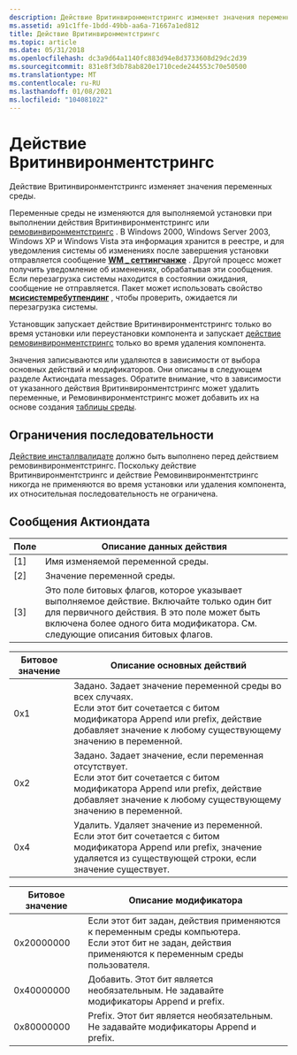 ```yaml
---
description: Действие Вритинвиронментстрингс изменяет значения переменных среды.
ms.assetid: a91c1ffe-1bdd-49bb-aa6a-71667a1ed812
title: Действие Вритинвиронментстрингс
ms.topic: article
ms.date: 05/31/2018
ms.openlocfilehash: dc3a9d64a1140fc883d94e8d3733608d29dc2d39
ms.sourcegitcommit: 831e8f3db78ab820e1710cede244553c70e50500
ms.translationtype: MT
ms.contentlocale: ru-RU
ms.lasthandoff: 01/08/2021
ms.locfileid: "104081022"
---
```

# <a name="writeenvironmentstrings-action"></a>Действие Вритинвиронментстрингс

Действие Вритинвиронментстрингс изменяет значения переменных среды.

Переменные среды не изменяются для выполняемой установки при выполнении действия Вритинвиронментстрингс или [ремовинвиронментстрингс](removeenvironmentstrings-action.md) . В Windows 2000, Windows Server 2003, Windows XP и Windows Vista эта информация хранится в реестре, и для уведомления системы об изменениях после завершения установки отправляется сообщение [**WM \_ сеттингчанже**](../winmsg/wm-settingchange.md) . Другой процесс может получить уведомление об изменениях, обрабатывая эти сообщения. Если перезагрузка системы находится в состоянии ожидания, сообщение не отправляется. Пакет может использовать свойство [**мсисистемребутпендинг**](msisystemrebootpending.md) , чтобы проверить, ожидается ли перезагрузка системы.

Установщик запускает действие Вритинвиронментстрингс только во время установки или переустановки компонента и запускает [действие ремовинвиронментстрингс](removeenvironmentstrings-action.md) только во время удаления компонента.

Значения записываются или удаляются в зависимости от выбора основных действий и модификаторов. Они описаны в следующем разделе Актиондата messages. Обратите внимание, что в зависимости от указанного действия Вритинвиронментстрингс может удалить переменные, и Ремовинвиронментстрингс может добавить их на основе создания [таблицы среды](environment-table.md).

## <a name="sequence-restrictions"></a>Ограничения последовательности

[Действие инсталлвалидате](installvalidate-action.md) должно быть выполнено перед действием ремовинвиронментстрингс. Поскольку действие Вритинвиронментстрингс и действие Ремовинвиронментстрингс никогда не применяются во время установки или удаления компонента, их относительная последовательность не ограничена.

## <a name="actiondata-messages"></a>Сообщения Актиондата



| Поле | Описание данных действия                                                                                                                                                                                                  |
|-------|-----------------------------------------------------------------------------------------------------------------------------------------------------------------------------------------------------------------------------|
| \[1\] | Имя изменяемой переменной среды.                                                                                                                                                                                 |
| \[2\] | Значение переменной среды.                                                                                                                                                                                             |
| \[3\] | Это поле битовых флагов, которое указывает выполняемое действие. Включайте только один бит для первичного действия. В это поле может быть включена более одного бита модификатора. См. следующие описания битовых флагов. |



 



| Битовое значение | Описание основных действий                                                                                                                                                                                      |
|-----------|---------------------------------------------------------------------------------------------------------------------------------------------------------------------------------------------------------------------|
| 0x1       | Задано. Задает значение переменной среды во всех случаях.<br/> Если этот бит сочетается с битом модификатора Append или prefix, действие добавляет значение к любому существующему значению в переменной.<br/> |
| 0x2       | Задано. Задает значение, если переменная отсутствует.<br/> Если этот бит сочетается с битом модификатора Append или prefix, действие добавляет значение к любому существующему значению в переменной.<br/>                |
| 0x4       | Удалить. Удаляет значение из переменной.<br/> Если этот бит сочетается с битом модификатора Append или prefix, значение удаляется из существующей строки, если значение существует.<br/>               |



 



| Битовое значение  | Описание модификатора                                                                                                                                                              |
|------------|--------------------------------------------------------------------------------------------------------------------------------------------------------------------------------------|
| 0x20000000 | Если этот бит задан, действия применяются к переменным среды компьютера.<br/> Если этот бит не задан, действия применяются к переменным среды пользователя.<br/> |
| 0x40000000 | Добавить. Этот бит является необязательным. Не задавайте модификаторы Append и prefix.<br/>                                                                                            |
| 0x80000000 | Prefix. Этот бит является необязательным. Не задавайте модификаторы Append и prefix.<br/>                                                                                            |



 

 

 
